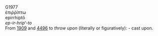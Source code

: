 G1977  
ἐπιῤῥίπτω  
epirrhiptō  
*ep-ir-hrip‘-to*  
From [1909](g1909) and [4496](g4496) to *throw* *upon* (literally or
figuratively): - cast upon.  
